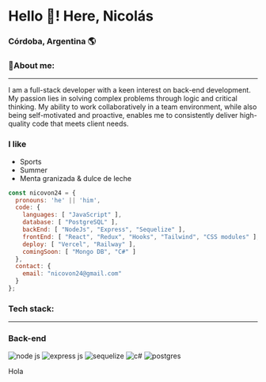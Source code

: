 <body>
  <!--Introduction-->
  <div>
    <h1>Hello 👋! Here, Nicolás</h1>
    <h3>Córdoba, Argentina 🌎</h2>
  </div>

  <!--About me-->
  <div>
    <h3>💫About me:</h3>
    <hr></hr>
    <p>I am a full-stack developer with a keen interest on back-end development. My passion lies in solving complex problems through logic and critical thinking. My ability to work collaboratively in a team environment, while also being self-motivated and proactive, enables me to consistently deliver high-quality code that meets client needs.</p>
    <h3>I like</h3>
    <ul>
      <li>Sports</li>
      <li>Summer</li>
      <li>Menta granizada & dulce de leche</li>
    </ul>
  </div>
  
  ```js
  const nicovon24 = {
    pronouns: 'he' || 'him',
    code: {
      languages: [ "JavaScript" ],
      database: [ "PostgreSQL" ],
      backEnd: [ "NodeJs", "Express", "Sequelize" ],
      frontEnd: [ "React", "Redux", "Hooks", "Tailwind", "CSS modules" ],
      deploy: [ "Vercel", "Railway" ],
      comingSoon: [ "Mongo DB", "C#" ]
    },
    contact: {
      email: "nicovon24@gmail.com"
    }
  };
  ```

  

   <!--Technologies-->
  <div>
    <h3>Tech stack:</h3>
    <hr></hr>
    <div class="flex flex-wrap">
      <div class="flex">
        <h3>Back-end</h3>
        <img src="https://camo.githubusercontent.com/7d7b100e379663ee40a20989e6c61737e6396c1dafc3a7c6d2ada8d4447eb0e4/68747470733a2f2f696d672e736869656c64732e696f2f62616467652f6e6f64652e6a732d3644413535463f7374796c653d666f722d7468652d6261646765266c6f676f3d6e6f64652e6a73266c6f676f436f6c6f723d7768697465" alt="node js"/>
        <img src="https://camo.githubusercontent.com/8286a45a106e1a3c07489f83a38159981d888518a740b59c807ffc1b7b1e2f7b/68747470733a2f2f696d672e736869656c64732e696f2f62616467652f657870726573732e6a732d2532333430346435392e7376673f7374796c653d666f722d7468652d6261646765266c6f676f3d65787072657373266c6f676f436f6c6f723d253233363144414642" alt="express js"/>
        <img src="https://img.shields.io/badge/Sequelize-52B0E7?style=for-the-badge&logo=Sequelize&logoColor=white" alt="sequelize"/>
        <img src="https://img.shields.io/badge/c%23-%23239120.svg?style=for-the-badge&logo=c-sharp&logoColor=white&color=purple" alt="c#"/>
        <img src="https://camo.githubusercontent.com/29e7fc6c62f61f432d3852fbfa4190ff07f397ca3bde27a8196bcd5beae3ff77/68747470733a2f2f696d672e736869656c64732e696f2f62616467652f706f7374677265732d2532333331363139322e7376673f7374796c653d666f722d7468652d6261646765266c6f676f3d706f737467726573716c266c6f676f436f6c6f723d7768697465" alt="postgres"/>
      </div>

  <p>Hola</p>
</body>
